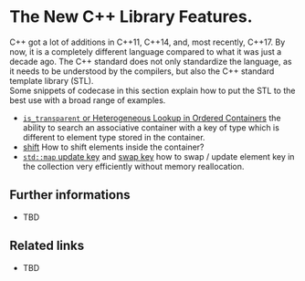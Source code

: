# The New C++ Library Features.
C++ got a lot of additions in C++11, C++14, and, most recently, C++17. 
By now, it is a completely different language compared to what it was just a decade ago. 
The C++ standard does not only standardize the language, as it needs to be understood by the compilers, but also the C++ standard template library (STL).  
Some snippets of codecase in this section explain how to put the STL to the best use with a broad range of examples.  
* [`is_transparent` or Heterogeneous Lookup in Ordered Containers](./is_transparent) the ability to search an associative container with a key of type which is different to element type stored in the container.
* [shift](./shift) How to shift elements inside the container?
* [`std::map` update key](./update_map_key) and [swap key](./swap_map_key) how to swap / update element key in the collection very efficiently without memory reallocation.

## Further informations
* TBD

## Related links
* TBD

